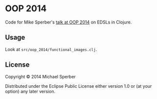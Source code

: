 # OOP 2014

Code for Mike Sperber's [talk at OOP
2014](http://www.oop-konferenz.de/nc/oop2014/konferenz/konferenzprogramm/conference-detail/eingebettete-dsls-implementieren-mit-clojure.html)
on EDSLs in Clojure.

## Usage

Look at `src/oop_2014/functional_images.clj`.

## License

Copyright © 2014 Michael Sperber

Distributed under the Eclipse Public License either version 1.0 or (at
your option) any later version.
